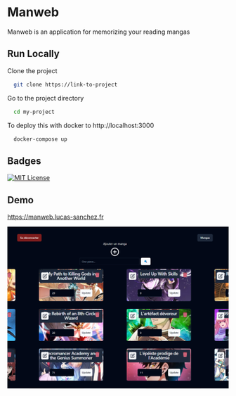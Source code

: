 
# Manweb

Manweb is an application for memorizing your reading mangas


## Run Locally

Clone the project

```bash
  git clone https://link-to-project
```

Go to the project directory

```bash
  cd my-project
```

To deploy this with docker to http://localhost:3000

```bash
  docker-compose up
```




## Badges

[![MIT License](https://img.shields.io/badge/License-MIT-green.svg)](https://choosealicense.com/licenses/mit/)

## Demo

https://manweb.lucas-sanchez.fr

![Demo image](https://github.com/LucasSanchez82/next-manweb/blob/main/public/landing.png)

